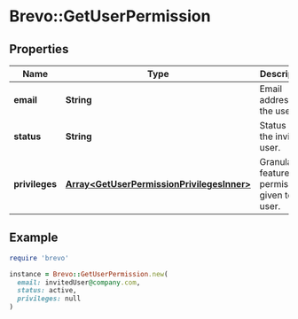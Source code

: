 # Brevo::GetUserPermission

## Properties

| Name | Type | Description | Notes |
| ---- | ---- | ----------- | ----- |
| **email** | **String** | Email address of the user. |  |
| **status** | **String** | Status of the invited user. |  |
| **privileges** | [**Array&lt;GetUserPermissionPrivilegesInner&gt;**](GetUserPermissionPrivilegesInner.md) | Granular feature permissions given to the user. |  |

## Example

```ruby
require 'brevo'

instance = Brevo::GetUserPermission.new(
  email: invitedUser@company.com,
  status: active,
  privileges: null
)
```

